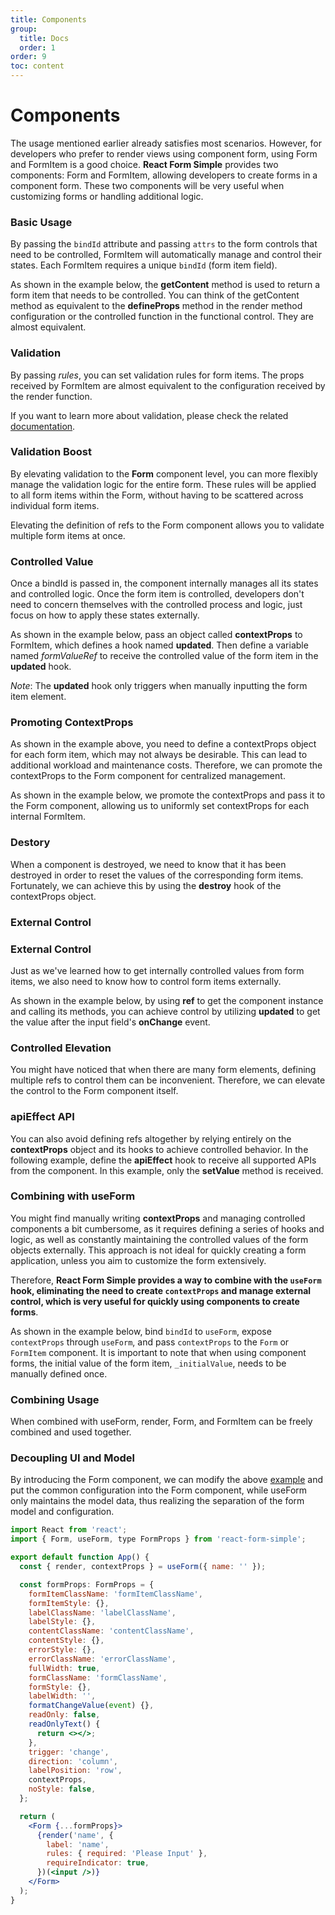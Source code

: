 ```yaml
---
title: Components
group:
  title: Docs
  order: 1
order: 9
toc: content
---
```


# Components

The usage mentioned earlier already satisfies most scenarios. However, for developers who prefer to render views using component form, using Form and FormItem is a good choice. **React Form Simple** provides two components: Form and FormItem, allowing developers to create forms in a component form. These two components will be very useful when customizing forms or handling additional logic.

### <Mdh>Basic Usage</Mdh>

By passing the `bindId` attribute and passing `attrs` to the form controls that need to be controlled, FormItem will automatically manage and control their states. Each FormItem requires a unique `bindId` (form item field).

As shown in the example below, the **getContent** method is used to return a form item that needs to be controlled. You can think of the getContent method as equivalent to the **defineProps** method in the render method configuration or the controlled function in the functional control. They are almost equivalent.

<code src="../demos/formItem/_basic.tsx"></code>

### <Mdh>Validation</Mdh>

By passing _rules_, you can set validation rules for form items. The props received by FormItem are almost equivalent to the configuration received by the render function.

If you want to learn more about validation, please check the related [documentation](/intro/vaild).

<code src="../demos/formItem/_formItem_vaild.tsx"></code>

### <Mdh>Validation Boost</Mdh>

By elevating validation to the **Form** component level, you can more flexibly manage the validation logic for the entire form. These rules will be applied to all form items within the Form, without having to be scattered across individual form items.

Elevating the definition of refs to the Form component allows you to validate multiple form items at once.
<code src="../demos/formItem/_form_vaild.tsx"></code>

### <Mdh>Controlled Value</Mdh>

Once a bindId is passed in, the component internally manages all its states and controlled logic. Once the form item is controlled, developers don't need to concern themselves with the controlled process and logic, just focus on how to apply these states externally.

As shown in the example below, pass an object called **contextProps** to FormItem, which defines a hook named **updated**. Then define a variable named _formValueRef_ to receive the controlled value of the form item in the **updated** hook.

_Note_: The **updated** hook only triggers when manually inputting the form item element.
<code src="../demos/formItem/_controller_contextProps.tsx"></code>

### <Mdh>Promoting ContextProps</Mdh>

As shown in the example above, you need to define a contextProps object for each form item, which may not always be desirable. This can lead to additional workload and maintenance costs. Therefore, we can promote the contextProps to the Form component for centralized management.

As shown in the example below, we promote the contextProps and pass it to the Form component, allowing us to uniformly set contextProps for each internal FormItem.

<code src="../demos/formItem/_controller_contextProps_form.tsx"></code>

### <Mdh>Destory</Mdh>

When a component is destroyed, we need to know that it has been destroyed in order to reset the values of the corresponding form items. Fortunately, we can achieve this by using the **destroy** hook of the contextProps object.

<code src="../demos/formItem/_destory.tsx"></code>

### <Mdh>External Control</Mdh>

### External Control

Just as we've learned how to get internally controlled values from form items, we also need to know how to control form items externally.

As shown in the example below, by using **ref** to get the component instance and calling its methods, you can achieve control by utilizing **updated** to get the value after the input field's **onChange** event.

<code src="../demos/formItem/_controller.tsx"></code>

### <Mdh> Controlled Elevation</Mdh>

You might have noticed that when there are many form elements, defining multiple refs to control them can be inconvenient. Therefore, we can elevate the control to the Form component itself.

<code src="../demos/formItem/_controller_form.tsx"></code>

### <Mdh>apiEffect API</Mdh>

You can also avoid defining refs altogether by relying entirely on the **contextProps** object and its hooks to achieve controlled behavior. In the following example, define the **apiEffect** hook to receive all supported APIs from the component. In this example, only the **setValue** method is received.
<code src="../demos/formItem/_controller_effect.tsx"></code>

### <Mdh>Combining with useForm</Mdh>

You might find manually writing **contextProps** and managing controlled components a bit cumbersome, as it requires defining a series of hooks and logic, as well as constantly maintaining the controlled values of the form objects externally. This approach is not ideal for quickly creating a form application, unless you aim to customize the form extensively.

Therefore, **React Form Simple provides a way to combine with the `useForm` hook, eliminating the need to create `contextProps` and manage external control, which is very useful for quickly using components to create forms**.

As shown in the example below, bind `bindId` to `useForm`, expose `contextProps` through `useForm`, and pass `contextProps` to the `Form` or `FormItem` component. It is important to note that when using component forms, the initial value of the form item, `_initialValue`, needs to be manually defined once.

<code src="../demos/formItem/_controller_useForm.tsx"></code>

### <Mdh>Combining Usage</Mdh>

When combined with useForm, render, Form, and FormItem can be freely combined and used together.

<code src="../demos/formItem/_combination.tsx"></code>

### <Mdh version="">Decoupling UI and Model</Mdh>

By introducing the Form component, we can modify the above [example](/intro/layout#config) and put the common configuration into the Form component, while useForm only maintains the model data, thus realizing the separation of the form model and configuration.

```jsx | pure
import React from 'react';
import { Form, useForm, type FormProps } from 'react-form-simple';

export default function App() {
  const { render, contextProps } = useForm({ name: '' });

  const formProps: FormProps = {
    formItemClassName: 'formItemClassName',
    formItemStyle: {},
    labelClassName: 'labelClassName',
    labelStyle: {},
    contentClassName: 'contentClassName',
    contentStyle: {},
    errorStyle: {},
    errorClassName: 'errorClassName',
    fullWidth: true,
    formClassName: 'formClassName',
    formStyle: {},
    labelWidth: '',
    formatChangeValue(event) {},
    readOnly: false,
    readOnlyText() {
      return <></>;
    },
    trigger: 'change',
    direction: 'column',
    labelPosition: 'row',
    contextProps,
    noStyle: false,
  };

  return (
    <Form {...formProps}>
      {render('name', {
        label: 'name',
        rules: { required: 'Please Input' },
        requireIndicator: true,
      })(<input />)}
    </Form>
  );
}
```
